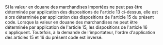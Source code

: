 Si la valeur en douane des marchandises importées ne
peut pas être déterminée par application des dispositions de l'article
13 ci-dessus, elle est alors déterminée par application des dispositions
de l'article 15 du présent code.
Lorsque la valeur en douane des marchandises ne peut être déterminée par
application de l'article 15, les dispositions de l'article 16
s'appliquent.
Toutefois, à la demande de l'importateur, l'ordre d'application des
articles 15 et 16 du présent code est inversé.